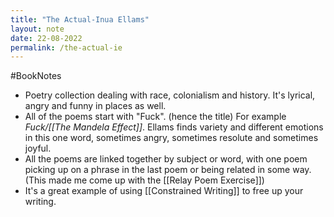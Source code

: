```yaml
---
title: "The Actual-Inua Ellams"
layout: note
date: 22-08-2022
permalink: /the-actual-ie
---
```


#BookNotes 

-   Poetry collection dealing with race, colonialism and history. It's lyrical, angry and funny in places as well.
-   All of the poems start with "Fuck". (hence the title) For example *Fuck/[[The Mandela Effect]]*. Ellams finds variety and different emotions in this one word, sometimes angry, sometimes resolute and sometimes joyful.
-   All the poems are linked together by subject or word, with one poem picking up on a phrase in the last poem or being related in some way. (This made me come up with the [[Relay Poem Exercise]])
-   It's a great example of using [[Constrained Writing]] to free up your writing.
